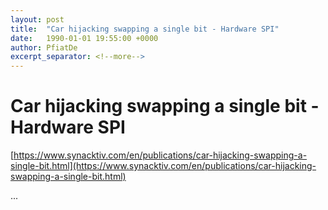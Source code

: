 ```yaml
---
layout: post
title:  "Car hijacking swapping a single bit - Hardware SPI"
date:   1990-01-01 19:55:00 +0000
author: PfiatDe
excerpt_separator: <!--more-->
---
```


# Car hijacking swapping a single bit - Hardware SPI
[https://www.synacktiv.com/en/publications/car-hijacking-swapping-a-single-bit.html](https://www.synacktiv.com/en/publications/car-hijacking-swapping-a-single-bit.html)

...
<!--more-->
